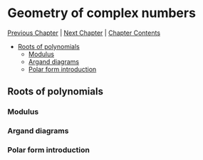 # Geometry of complex numbers <!-- omit in toc -->

[Previous Chapter][prev] | [Next Chapter][next] | [Chapter Contents][index]

[prev]: ./02geometry.md
[next]: ./04hyperbolic.md
[index]: ./index.md

- [Roots of polynomials](#roots-of-polynomials)
  - [Modulus](#modulus)
  - [Argand diagrams](#argand-diagrams)
  - [Polar form introduction](#polar-form-introduction)

## Roots of polynomials

### Modulus

### Argand diagrams

### Polar form introduction